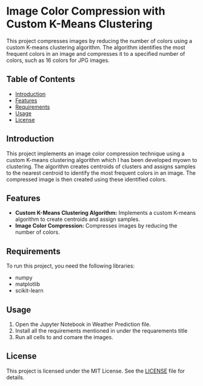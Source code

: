 # Image Color Compression with Custom K-Means Clustering

This project compresses images by reducing the number of colors using a custom K-means clustering algorithm. The algorithm identifies the most frequent colors in an image and compresses it to a specified number of colors, such as 16 colors for JPG images.

## Table of Contents

- [Introduction](#introduction)
- [Features](#features)
- [Requirements](#requirements)
- [Usage](#usage)
- [License](#License)

## Introduction

This project implements an image color compression technique using a custom K-means clustering algorithm which I has been developed myown to clustering. The algorithm creates centroids of clusters and assigns samples to the nearest centroid to identify the most frequent colors in an image. The compressed image is then created using these identified colors.

## Features

- **Custom K-Means Clustering Algorithm:** Implements a custom K-means algorithm to create centroids and assign samples.
- **Image Color Compression:** Compresses images by reducing the number of colors.

## Requirements

To run this project, you need the following libraries:

- numpy
- matplotlib
- scikit-learn

## Usage
1. Open the Jupyter Notebook in Weather Prediction file.
2. Install all the requirements mentioned in under the requarements title
3. Run all cells to and comare the images.

## License
This project is licensed under the MIT License. See the [LICENSE](LICENSE) file for details.

